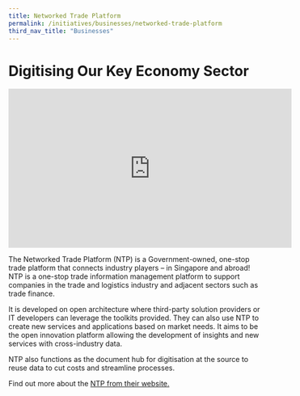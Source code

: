 ```yaml
---
title: Networked Trade Platform 
permalink: /initiatives/businesses/networked-trade-platform
third_nav_title: "Businesses"
---
```


#  Digitising Our Key Economy Sector 

<iframe width="560" height="315" src="https://www.youtube.com/embed/IqsHu3rK7p8" frameborder="0" allow="accelerometer; autoplay; clipboard-write; encrypted-media; gyroscope; picture-in-picture" allowfullscreen></iframe>

The Networked Trade Platform (NTP) is a Government-owned, one-stop trade platform that connects industry players – in Singapore and abroad! NTP is a one-stop trade information management platform to support companies in the trade and logistics industry and adjacent sectors such as trade finance.

It is developed on open architecture where third-party solution providers or IT developers can leverage the toolkits provided. They can also use NTP to create new services and applications based on market needs. It aims to be the open innovation platform allowing the development of insights and new services with cross-industry data.

NTP also functions as the document hub for digitisation at the source to reuse data to cut costs and streamline processes. 

Find out more about the <a href="https://www.ntp.gov.sg/" target="_blank">NTP from their website.</a>
